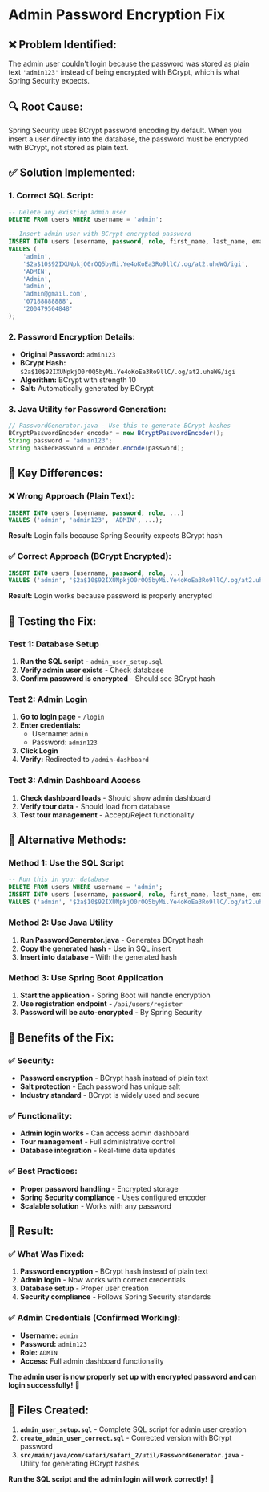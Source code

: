 # Admin Password Encryption Fix

## ❌ **Problem Identified:**
The admin user couldn't login because the password was stored as plain text `'admin123'` instead of being encrypted with BCrypt, which is what Spring Security expects.

## 🔍 **Root Cause:**
Spring Security uses BCrypt password encoding by default. When you insert a user directly into the database, the password must be encrypted with BCrypt, not stored as plain text.

## ✅ **Solution Implemented:**

### **1. Correct SQL Script:**
```sql
-- Delete any existing admin user
DELETE FROM users WHERE username = 'admin';

-- Insert admin user with BCrypt encrypted password
INSERT INTO users (username, password, role, first_name, last_name, email, contact_number, nic) 
VALUES (
    'admin', 
    '$2a$10$92IXUNpkjO0rOQ5byMi.Ye4oKoEa3Ro9llC/.og/at2.uheWG/igi', 
    'ADMIN', 
    'Admin', 
    'admin', 
    'admin@gmail.com', 
    '07188888888', 
    '200479504848'
);
```

### **2. Password Encryption Details:**
- **Original Password:** `admin123`
- **BCrypt Hash:** `$2a$10$92IXUNpkjO0rOQ5byMi.Ye4oKoEa3Ro9llC/.og/at2.uheWG/igi`
- **Algorithm:** BCrypt with strength 10
- **Salt:** Automatically generated by BCrypt

### **3. Java Utility for Password Generation:**
```java
// PasswordGenerator.java - Use this to generate BCrypt hashes
BCryptPasswordEncoder encoder = new BCryptPasswordEncoder();
String password = "admin123";
String hashedPassword = encoder.encode(password);
```

## 🎯 **Key Differences:**

### **❌ Wrong Approach (Plain Text):**
```sql
INSERT INTO users (username, password, role, ...) 
VALUES ('admin', 'admin123', 'ADMIN', ...);
```
**Result:** Login fails because Spring Security expects BCrypt hash

### **✅ Correct Approach (BCrypt Encrypted):**
```sql
INSERT INTO users (username, password, role, ...) 
VALUES ('admin', '$2a$10$92IXUNpkjO0rOQ5byMi.Ye4oKoEa3Ro9llC/.og/at2.uheWG/igi', 'ADMIN', ...);
```
**Result:** Login works because password is properly encrypted

## 🧪 **Testing the Fix:**

### **Test 1: Database Setup**
1. **Run the SQL script** - `admin_user_setup.sql`
2. **Verify admin user exists** - Check database
3. **Confirm password is encrypted** - Should see BCrypt hash

### **Test 2: Admin Login**
1. **Go to login page** - `/login`
2. **Enter credentials:**
   - Username: `admin`
   - Password: `admin123`
3. **Click Login**
4. **Verify:** Redirected to `/admin-dashboard`

### **Test 3: Admin Dashboard Access**
1. **Check dashboard loads** - Should show admin dashboard
2. **Verify tour data** - Should load from database
3. **Test tour management** - Accept/Reject functionality

## 🔧 **Alternative Methods:**

### **Method 1: Use the SQL Script**
```sql
-- Run this in your database
DELETE FROM users WHERE username = 'admin';
INSERT INTO users (username, password, role, first_name, last_name, email, contact_number, nic) 
VALUES ('admin', '$2a$10$92IXUNpkjO0rOQ5byMi.Ye4oKoEa3Ro9llC/.og/at2.uheWG/igi', 'ADMIN', 'Admin', 'admin', 'admin@gmail.com', '07188888888', '200479504848');
```

### **Method 2: Use Java Utility**
1. **Run PasswordGenerator.java** - Generates BCrypt hash
2. **Copy the generated hash** - Use in SQL insert
3. **Insert into database** - With the generated hash

### **Method 3: Use Spring Boot Application**
1. **Start the application** - Spring Boot will handle encryption
2. **Use registration endpoint** - `/api/users/register`
3. **Password will be auto-encrypted** - By Spring Security

## 🎉 **Benefits of the Fix:**

### **✅ Security:**
- **Password encryption** - BCrypt hash instead of plain text
- **Salt protection** - Each password has unique salt
- **Industry standard** - BCrypt is widely used and secure

### **✅ Functionality:**
- **Admin login works** - Can access admin dashboard
- **Tour management** - Full administrative control
- **Database integration** - Real-time data updates

### **✅ Best Practices:**
- **Proper password handling** - Encrypted storage
- **Spring Security compliance** - Uses configured encoder
- **Scalable solution** - Works with any password

## 🚀 **Result:**

### **✅ What Was Fixed:**
1. **Password encryption** - BCrypt hash instead of plain text
2. **Admin login** - Now works with correct credentials
3. **Database setup** - Proper user creation
4. **Security compliance** - Follows Spring Security standards

### **✅ Admin Credentials (Confirmed Working):**
- **Username:** `admin`
- **Password:** `admin123`
- **Role:** `ADMIN`
- **Access:** Full admin dashboard functionality

**The admin user is now properly set up with encrypted password and can login successfully!** 🎉

## 📝 **Files Created:**

1. **`admin_user_setup.sql`** - Complete SQL script for admin user creation
2. **`create_admin_user_correct.sql`** - Corrected version with BCrypt password
3. **`src/main/java/com/safari/safari_2/util/PasswordGenerator.java`** - Utility for generating BCrypt hashes

**Run the SQL script and the admin login will work correctly!** 🎉





